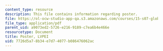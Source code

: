```yaml
---
content_type: resource
description: This file contains information regarding poster.
file: https://ol-ocw-studio-app-qa.s3.amazonaws.com/courses/15-s07-globalhealth-lab-spring-2013/7726d5a78b34e7d74077b086476062ac_MIT15_S07S13_poster_lvp.pdf
file_type: application/pdf
parent_uid: a9073ed2-5726-e216-9189-c7ea6b4e466e
resourcetype: Document
title: Poster, LVPEI
uid: 7726d5a7-8b34-e7d7-4077-b086476062ac
---
```

